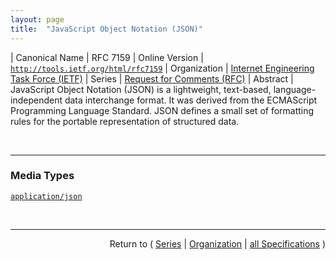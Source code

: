```yaml
---
layout: page
title:  "JavaScript Object Notation (JSON)"
---
```


| Canonical Name | RFC 7159
| Online Version | [`http://tools.ietf.org/html/rfc7159`](http://tools.ietf.org/html/rfc7159)
| Organization | [Internet Engineering Task Force (IETF)](..)
| Series | [Request for Comments (RFC)](.)
| Abstract | JavaScript Object Notation (JSON) is a lightweight, text-based, language-independent data interchange format. It was derived from the ECMAScript Programming Language Standard. JSON defines a small set of formatting rules for the portable representation of structured data.

<br/>
<hr/>

### Media Types

[`application/json`](/concepts/media-type/application/json "JavaScript Object Notation (JSON) is a text format for the serialization of structured data. It is derived from the object literals of JavaScript, as defined in the ECMAScript Programming Language Standard, Third Edition. JSON can represent four primitive types (strings, numbers, booleans, and null) and two structured types (objects and arrays). A string is a sequence of zero or more Unicode characters. An object is an unordered collection of zero or more name/value pairs, where a name is a string and a value is a string, number, boolean, null, object, or array. An array is an ordered sequence of zero or more values. The terms &#34;object&#34; and &#34;array&#34; come from the conventions of JavaScript. JSON's design goals were for it to be minimal, portable, textual, and a subset of JavaScript.")



<br/>
<hr/>

<p style="text-align: right">Return to ( <a href="./">Series</a> | <a href="../">Organization</a> | <a href="../../">all Specifications</a> )</p>